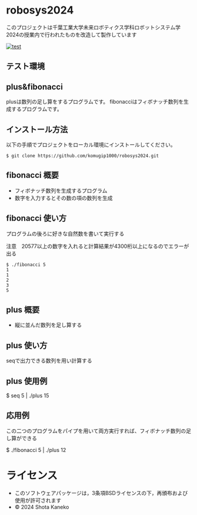 # robosys2024

このプロジェクトは千葉工業大学未来ロボティクス学科ロボットシステム学2024の授業内で行われたものを改造して製作しています

[![test](https://github.com/komugip1000/robosys2024/actions/workflows/test.yml/badge.svg)](https://github.com/komugip1000/robosys2024/actions/workflows/test.yml)

## テスト環境



## plus&fibonacci

plusは数列の足し算をするプログラムです。
fibonacciはフィボナッチ数列を生成するプログラムです。


## インストール方法

以下の手順でプロジェクトをローカル環境にインストールしてください。
```shell
$ git clone https://github.com/komugip1000/robosys2024.git
```

## fibonacci 概要

- フィボナッチ数列を生成するプログラム
- 数字を入力するとその数の項の数列を生成


## fibonacci 使い方

プログラムの後ろに好きな自然数を書いて実行する

注意　20577以上の数字を入れると計算結果が4300桁以上になるのでエラーが出る

```
$ ./fibonacci 5
1
1
2
3
5
```

## plus 概要

- 縦に並んだ数列を足し算する

 
## plus 使い方

seqで出力できる数列を用い計算する


## plus 使用例

$ seq 5 | ./plus
15


## 応用例

この二つのプログラムをパイプを用いて両方実行すれば、フィボナッチ数列の足し算ができる

$ ./fibonacci 5 | ./plus
12


# ライセンス
- このソフトウェアパッケージは，3条項BSDライセンスの下，再頒布および使用が許可されます
- © 2024 Shota Kaneko
